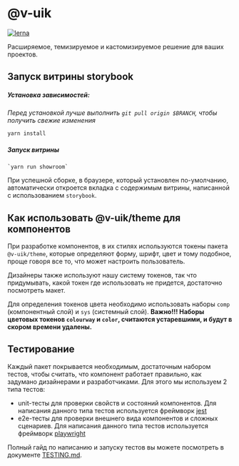 # @v-uik

[![lerna](https://img.shields.io/badge/maintained%20with-lerna-cc00ff.svg)](https://lerna.js.org/)

Расширяемое, темизируемое и кастомизируемое решение для ваших проектов.

## Запуск витрины storybook

##### Установка зависимостей:

_Перед установкой лучше выполнить `git pull origin $BRANCH`, чтобы получить свежие изменения_

```bash
yarn install
```

##### Запуск витрины

```
`yarn run showroom`
```

При успешной сборке, в браузере, который установлен по-умолчанию, автоматически откроется вкладка с содержимым витрины, написанной с использованием `storybook`.

## Как использовать @v-uik/theme для компонентов

При разработке компонентов, в их стилях используются токены пакета `@v-uik/theme`, которые определяют форму, шрифт, цвет и тому подобное, проще говоря все то, что может настроить пользователь.

Дизайнеры также используют нашу систему токенов, так что придумывать, какой токен где использовать не придется, достаточно посмотреть макет.

Для определения токенов цвета необходимо использовать наборы `comp` (компонентный слой) и `sys` (системный слой). **Важно!!! Наборы цветовых токенов `colourway` и `color`, считаются устаревшими, и будут в скором времени удалены.**

## Тестирование

Каждый пакет покрывается необходимым, достаточным набором тестов, чтобы считать, что компонент работает правильно, как задумано дизайнерами и разработчиками. Для этого мы используем 2 типа тестов:

- unit-тесты для проверки свойств и состояний компонентов. Для написания данного типа тестов используется фреймворк [jest](https://jestjs.io/)
- e2e-тесты для проверки внешнего вида компонентов и сложных сценариев. Для написания данного типа тестов используется фреймворк [playwright](https://playwright.dev/)

Полный гайд по написанию и запуску тестов вы можете посмотреть в документе [TESTING.md](./TESTING.md).

